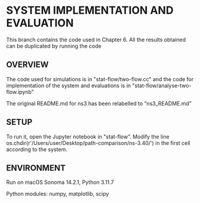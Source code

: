 
# SYSTEM IMPLEMENTATION AND EVALUATION
This branch contains the code used in Chapter 6. All the results obtained can be duplicated by running the code 

## OVERVIEW
The code used for simulations is in "stat-flow/two-flow.cc" and the code for implementation of the system and evaluations is in "stat-flow/analyse-two-flow.ipynb”

The original README.md for ns3 has been relabelled to “ns3_README.md”

## SETUP
To run it, open the Jupyter notebook in "stat-flow”. Modify the line os.chdir(r'/Users/user/Desktop/path-comparison/ns-3.40/') in the first cell according to the system.

## ENVIRONMENT
Run on macOS Sonoma 14.2.1, Python 3.11.7

Python modules: numpy, matplotlib, scipy